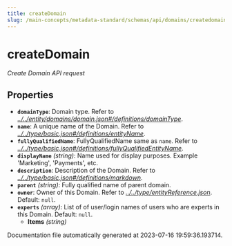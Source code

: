 ```yaml
---
title: createDomain
slug: /main-concepts/metadata-standard/schemas/api/domains/createdomain
---
```


# createDomain

*Create Domain API request*

## Properties

- **`domainType`**: Domain type. Refer to *[../../entity/domains/domain.json#/definitions/domainType](#/../entity/domains/domain.json#/definitions/domainType)*.
- **`name`**: A unique name of the Domain. Refer to *[../../type/basic.json#/definitions/entityName](#/../type/basic.json#/definitions/entityName)*.
- **`fullyQualifiedName`**: FullyQualifiedName same as `name`. Refer to *[../../type/basic.json#/definitions/fullyQualifiedEntityName](#/../type/basic.json#/definitions/fullyQualifiedEntityName)*.
- **`displayName`** *(string)*: Name used for display purposes. Example 'Marketing', 'Payments', etc.
- **`description`**: Description of the Domain. Refer to *[../../type/basic.json#/definitions/markdown](#/../type/basic.json#/definitions/markdown)*.
- **`parent`** *(string)*: Fully qualified name of parent domain.
- **`owner`**: Owner of this Domain. Refer to *[../../type/entityReference.json](#/../type/entityReference.json)*. Default: `null`.
- **`experts`** *(array)*: List of of user/login names of users who are experts in this Domain. Default: `null`.
  - **Items** *(string)*


Documentation file automatically generated at 2023-07-16 19:59:36.193714.
